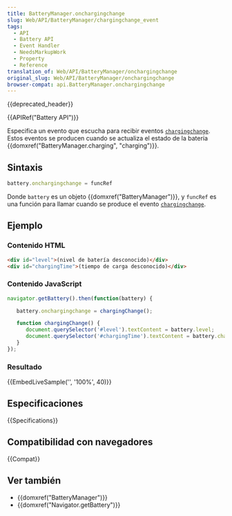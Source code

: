 ```yaml
---
title: BatteryManager.onchargingchange
slug: Web/API/BatteryManager/chargingchange_event
tags:
  - API
  - Battery API
  - Event Handler
  - NeedsMarkupWork
  - Property
  - Reference
translation_of: Web/API/BatteryManager/onchargingchange
original_slug: Web/API/BatteryManager/onchargingchange
browser-compat: api.BatteryManager.onchargingchange
---
```


{{deprecated_header}}

{{APIRef("Battery API")}}

Especifica un evento que escucha para recibir eventos [`chargingchange`](/es/docs/Web/Reference/Events/chargingchange). Estos eventos se producen cuando se actualiza el estado de la batería {{domxref("BatteryManager.charging", "charging")}}.

## Sintaxis

```js
battery.onchargingchange = funcRef
```

Donde `battery` es un objeto {{domxref("BatteryManager")}}, y `funcRef` es una función para llamar cuando se produce el evento [`chargingchange`](/es/docs/Web/Reference/Events/chargingchange).

## Ejemplo

### Contenido HTML

```html
<div id="level">(nivel de batería desconocido)</div>
<div id="chargingTime">(tiempo de carga desconocido)</div>
```

### Contenido JavaScript

```js
navigator.getBattery().then(function(battery) {

   battery.onchargingchange = chargingChange();

   function chargingChange() {
      document.querySelector('#level').textContent = battery.level;
      document.querySelector('#chargingTime').textContent = battery.chargingTime;
   }
});
```

### Resultado

{{EmbedLiveSample('', '100%', 40)}}

## Especificaciones

{{Specifications}}

## Compatibilidad con navegadores

{{Compat}}

## Ver también

- {{domxref("BatteryManager")}}
- {{domxref("Navigator.getBattery")}}
